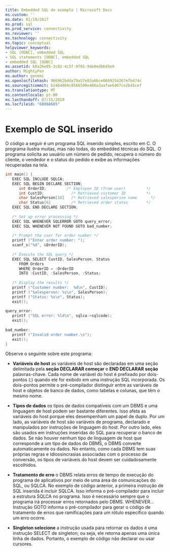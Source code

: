 ```yaml
---
title: Embedded SQL de exemplo | Microsoft Docs
ms.custom: ''
ms.date: 01/19/2017
ms.prod: sql
ms.prod_service: connectivity
ms.reviewer: ''
ms.technology: connectivity
ms.topic: conceptual
helpviewer_keywords:
- SQL [ODBC], embedded SQL
- SQL statements [ODBC], embedded SQL
- embedded SQL [ODBC]
ms.assetid: b8a26e05-3c82-4c5f-8f01-9de0edb645e9
author: MightyPen
ms.author: genemi
ms.openlocfilehash: 966962bdda79a57e83a0bce06b9254267efb474c
ms.sourcegitcommit: b2464064c0566590e486a3aafae6d67ce2645cef
ms.translationtype: MT
ms.contentlocale: pt-BR
ms.lasthandoff: 07/15/2019
ms.locfileid: "68068665"
---
```

# <a name="embedded-sql-example"></a>Exemplo de SQL inserido
O código a seguir é um programa SQL inserido simples, escrito em C. O programa ilustra muitas, mas não todas, do embedded técnicas do SQL. O programa solicita ao usuário um número de pedido, recupera o número do cliente, o vendedor e o status do pedido e exibe as informações recuperadas na tela.  
  
```cpp  
int main() {  
   EXEC SQL INCLUDE SQLCA;  
   EXEC SQL BEGIN DECLARE SECTION;  
      int OrderID;         /* Employee ID (from user)         */  
      int CustID;            /* Retrieved customer ID         */  
      char SalesPerson[10]   /* Retrieved salesperson name      */  
      char Status[6]         /* Retrieved order status        */  
   EXEC SQL END DECLARE SECTION;  
  
   /* Set up error processing */  
   EXEC SQL WHENEVER SQLERROR GOTO query_error;  
   EXEC SQL WHENEVER NOT FOUND GOTO bad_number;  
  
   /* Prompt the user for order number */  
   printf ("Enter order number: ");  
   scanf_s("%d", &OrderID);  
  
   /* Execute the SQL query */  
   EXEC SQL SELECT CustID, SalesPerson, Status  
      FROM Orders  
      WHERE OrderID = :OrderID  
      INTO :CustID, :SalesPerson, :Status;  
  
   /* Display the results */  
   printf ("Customer number:  %d\n", CustID);  
   printf ("Salesperson: %s\n", SalesPerson);  
   printf ("Status: %s\n", Status);  
   exit();  
  
query_error:  
   printf ("SQL error: %ld\n", sqlca->sqlcode);  
   exit();  
  
bad_number:  
   printf ("Invalid order number.\n");  
   exit();  
}  
```  
  
 Observe o seguinte sobre este programa:  
  
-   **Variáveis de host** as variáveis de host são declaradas em uma seção delimitada pela **seção DECLARAR começar** e **END DECLARAR seção** palavras-chave. Cada nome de variável do host é prefixado por dois-pontos (:) quando ele for exibido em uma instrução SQL incorporada. Os dois-pontos permite o pré-compilador distinguir entre as variáveis de host e objetos de banco de dados, como tabelas e colunas, que têm o mesmo nome.  
  
-   **Tipos de dados** os tipos de dados compatíveis com um DBMS e uma linguagem de host podem ser bastante diferentes. Isso afeta as variáveis do host porque eles desempenham um papel de duplo. Por um lado, as variáveis de host são variáveis de programa, declarado e manipulados por instruções de linguagem do host. Por outro lado, eles são usados em instruções inseridas do SQL para recuperar o banco de dados. Se não houver nenhum tipo de linguagem de host que corresponde a um tipo de dados do DBMS, o DBMS converte automaticamente os dados. No entanto, como cada DBMS tem suas próprias regras e Idiossincrasias associadas com o processo de conversão, os tipos de variáveis do host devem ser cuidadosamente escolhidos.  
  
-   **Tratamento de erro** o DBMS relata erros de tempo de execução do programa de aplicativos por meio de uma área de comunicações do SQL, ou SQLCA. No exemplo de código anterior, a primeira instrução de SQL inserida é incluir SQLCA. Isso informa o pré-compilador para incluir a estrutura SQLCA no programa. Isso é necessário sempre que o programa irá processar erros retornados pelo DBMS. WHENEVER... Instrução GOTO informa o pré-compilador para gerar o código de tratamento de erros que ramificações para um rótulo específico quando um erro ocorre.  
  
-   **Singleton selecione** a instrução usada para retornar os dados é uma instrução SELECT de singleton; ou seja, ele retorna apenas uma única linha de dados. Portanto, o exemplo de código não declarar ou usar cursores.
